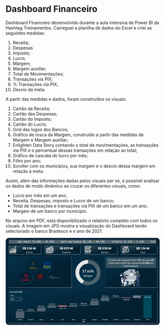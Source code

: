 # Dashboard Financeiro

Dashboard Financeiro desenvolvido durante a aula intensiva de Power BI da Hashtag Treinamentos. Carreguei a planilha de dados do Excel e criei as seguintes medidas: 

1. Receita;
2. Despesas
3. Imposto;
4. Lucro;
5. Margem;
6. Margem auxiliar;
7. Total de Movimentações;
8. Transações via PIX;
9. % Transações via PIX;
10. Desvio da meta.

A partir das medidas e dados, foram construídos os visuais:

1. Cartão da Receita;
2. Cartão das Despesas;
3. Cartão do Imposto;
4. Cartão do Lucro;
5. Grid das logos dos Bancos;
6. Gráfico de rosca da Margem, construído a partir das medidas de Margem e Margem auxiliar;
7. Enlighten Data Story contando o total de movimentações, as transações via PIX e o percentual dessas transações em relação ao total;
8. Gráfico de cascata do lucro por mês;
9. Filtro por ano;
10. Scroller com os municípios, sua margem e o desvio dessa margem em relação à meta.

Assim, além das informações dadas pelos visuais per se, é possível analisar os dados de modo dinâmico ao cruzar os diferentes visuais, como:

- Lucro por mês em um ano;
- Receita, Despesas, imposto e Lucro de um banco;
- Total de transações e transações via PIX de um banco em um ano;
- Margem de um banco por município.

No arquivo em PDF, está disponibilizado o relatório completo com todos os visuais. A imagem em JPG mostra a visualização do Dashboard tendo selecionado o banco Bradesco e o ano de 2021.

![Dashboard Financeiro](https://github.com/Brubsy/dashboards-powerbi/blob/main/Dashboard%20Financeiro/Dashboard%20Financeiro.JPG)

